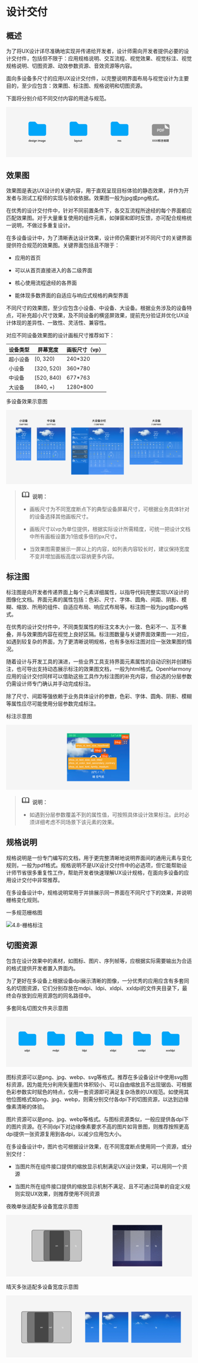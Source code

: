 # 设计交付


## 概述

为了将UX设计详尽准确地实现并传递给开发者，设计师需向开发者提供必要的设计交付件，包括但不限于：应用规格说明、交互流程、视觉效果、视觉标注、视觉规格说明、切图资源、动效参数资源、音效资源等内容。

面向多设备多尺寸的应用UX设计交付件，以完整说明界面布局与视觉设计为主要目的，至少应包含：效果图、标注图、规格说明和切图资源。

下面将分别介绍不同交付内容的用途与规范。

![4.8-交付4件套](figures/4.8-交付4件套.png)


## 效果图

效果图是表达UX设计的关键内容，用于直观呈现目标体验的静态效果，并作为开发者与测试工程师的实现与验收依据。效果图一般为jpg或png格式。

在优秀的设计交付件中，针对不同前置条件下，各交互流程所途经的每个界面都应匹配效果图。对于大量重复使用的组件元素，如弹窗和即时反馈，亦可配合规格统一说明，不做过多重复设计。

在多设备设计中，为了清晰表达设计效果，设计师仍需要针对不同尺寸的关键界面提供符合规范的效果图。关键界面包括且不限于：

- 应用的首页

- 可以从首页直接进入的各二级界面

- 核心使用流程途经的各界面

- 能体现多数界面的自适应与响应式规格的典型界面

不同尺寸的效果图，至少应包含小设备、中设备、大设备。根据业务涉及的设备特点，可补充超小尺寸效果，及不同设备的横竖屏效果，提前充分验证并优化UX设计体现的差异性、一致性、灵活性、兼容性。

对应不同设备效果图的设计画板尺寸推荐如下：

  | 设备类型 | 屏幕宽度 | 画板尺寸（vp） | 
| -------- | -------- | -------- |
| 超小设备 | [0,&nbsp;320) | 240\*320 | 
| 小设备 | [320,&nbsp;520) | 360\*780 | 
| 中设备 | [520,&nbsp;840) | 677\*763 | 
| 大设备 | [840,&nbsp;+) | 1280\*800 | 

多设备效果示意图

![4.8-效果示意图](figures/4.8-效果示意图.png)

> ![icon-note.gif](public_sys-resources/icon-note.gif) **说明：**
> - 画板尺寸为不同宽度断点下的典型设备屏幕尺寸，可根据业务具体针对的设备选择其他画板尺寸。
> 
> - 画板尺寸以vp为单位提供，根据实际设计所需精度，可统一把设计文档中所有画板设置为1倍或多倍的px尺寸。
> 
> - 当效果图需要展示一屏以上的内容，如列表内容较长时，建议保持宽度不变并增加画板高度以容纳更多内容。


## 标注图

标注图是向开发者传递界面上每个元素详细属性，以指导代码完整实现UX设计的图像化文档。界面元素的属性包括：色彩、尺寸、字体、圆角、间距、阴影、模糊、缩放、所用的组件、自适应布局、响应式布局等。标注图一般为jpg或png格式。

在优秀的设计交付件中，不同类型属性的标注文本大小一致、色彩不一、互不重叠，并与效果图内容在视觉上良好区隔。标注图数量与关键界面效果图一一对应，如遇到较复杂的界面，为了更清晰说明规格，也有多张标注图对应一张效果图的情况。

随着设计与开发工具的演进，一些业界工具支持界面元素属性的自动识别并创建标注，也可导出支持动态展示标注的效果图文档，一般为html格式。OpenHarmony应用的设计交付同样可以借助这些工具作为标注图的补充内容，但必选的分层参数仍需设计师专门确认并手动完成标注。

除了尺寸、间距等强依赖于业务具体设计的参数，色彩、字体、圆角、阴影、模糊等属性应尽可能使用分层参数完成标注。

标注示意图

![4.8-标注图](figures/4.8-标注图.png)

> ![icon-note.gif](public_sys-resources/icon-note.gif) **说明：**
> - 如遇到分层参数覆盖不到的属性值，可按照具体设计效果标注。此时必须详细考虑不同场景下该元素的效果。


## 规格说明

规格说明是一份专门编写的文档，用于更完整清晰地说明界面间的通用元素与变化规则，一般为pdf格式。规格说明不是UX设计交付件中的必选项，但它能帮助设计师节省很多重复性工作，帮助开发者快速理解UX设计规格，在面向多设备的应用设计交付中非常推荐。

在多设备设计中，规格说明常用于并排展示同一界面在不同尺寸下的效果，并说明栅格变化规则。

一多规范栅格图

![4.8-栅格标注](figures/4.8-栅格标注.png)


## 切图资源

包含在设计效果中的素材，如图标、图片、序列帧等，应根据实际需要输出为合适的格式提供开发者置入界面内。

为了更好在多设备上根据设备dpi展示清晰的图像，一分优秀的应用应含有多套同名的切图资源，它们分别存放在mdpi、ldpi、xldpi、xxldpi的文件夹目录下，最终会存放到应用资源包的同名路径中。

多套同名切图文件夹示意图

![4.8-切图资源对应文件夹](figures/4.8-切图资源对应文件夹.png)

图标资源可以是png、jpg、webp、svg等格式。推荐在多设备设计中使用svg图标资源，因为能充分利用矢量图片体积较小、可以自由缩放且不出现锯齿、可根据色彩参数实时赋色的特点，仅用一套资源即可满足复杂场景的UX规范。如使用其他位图格式如png、jpg、webp，则需分别交付各dpi下的切图资源，以达到边缘像素清晰的体验。

图片资源可以是png、jpg、webp等格式。与图标资源类似，一般应提供各dpi下的图片资源。在不同dpi下对边缘像素要求不高的图片如背景图，则推荐按照更高dpi提供一张资源复用到各dpi，以减少应用包大小。

在多设备设计中，图片也可根据设计效果，在不同宽度断点使用同一个资源，或分别交付：

- 当图片所在组件接口提供的缩放显示机制满足UX设计效果，可以用同一个资源

- 当图片所在组件接口提供的缩放显示机制不满足、且不可通过简单的自定义规则实现UX效果，则推荐使用不同资源

夜晚单张适配多设备宽度示意图

![4.8-夜晚单张适配多设备](figures/4.8-夜晚单张适配多设备.png)

晴天多张适配多设备宽度示意图

![4.8-晴天多张适配](figures/4.8-晴天多张适配.png)
